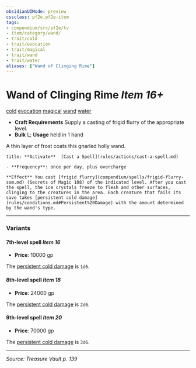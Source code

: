 ```yaml
---
obsidianUIMode: preview
cssclass: pf2e,pf2e-item
tags:
- compendium/src/pf2e/tv
- item/category/wand/
- trait/cold
- trait/evocation
- trait/magical
- trait/wand
- trait/water
aliases: ["Wand of Clinging Rime"]
---
```

# Wand of Clinging Rime *Item 16+*  
[cold](cold.md "Cold Energy & Element Trait")  [evocation](evocation.md "Evocation School Trait")  [magical](magical.md "Magical Item Trait")  [wand](wand.md "Wand Item Trait")  [water](water.md "Water Energy & Element Trait")  

- **Craft Requirements** Supply a casting of frigid flurry of the appropriate level.
- **Bulk** L; **Usage** held in 1 hand

A thin layer of frost coats this gnarled holly wand.

```ad-embed-ability
title: **Activate**  [Cast a Spell](rules/actions/cast-a-spell.md)

- **Frequency**: once per day, plus overcharge

**Effect** You cast [frigid flurry](compendium/spells/frigid-flurry-som.md) (Secrets of Magic 108) of the indicated level. After you cast the spell, the ice crystals freeze to flesh and other surfaces, clinging to the creatures in the area. Each creature that fails its save takes [persistent cold damage](rules/conditions.md#Persistent%20Damage) with the amount determined by the wand's type.
```

---

### Variants

#### 7th-level spell *Item 16*

- **Price**: 10000 gp

The [persistent cold damage](conditions.md#Persistent%20Damage) is `1d6`.

#### 8th-level spell *Item 18*

- **Price**: 24000 gp

The [persistent cold damage](conditions.md#Persistent%20Damage) is `2d6`.

#### 9th-level spell *Item 20*

- **Price**: 70000 gp

The [persistent cold damage](conditions.md#Persistent%20Damage) is `3d6`.

---
*Source: Treasure Vault p. 139*